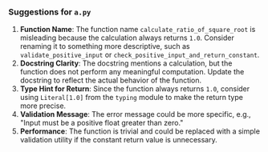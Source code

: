 ### Suggestions for `a.py`

1. **Function Name**: The function name `calculate_ratio_of_square_root` is misleading because the calculation always returns `1.0`. Consider renaming it to something more descriptive, such as `validate_positive_input` or `check_positive_input_and_return_constant`.
2. **Docstring Clarity**: The docstring mentions a calculation, but the function does not perform any meaningful computation. Update the docstring to reflect the actual behavior of the function.
3. **Type Hint for Return**: Since the function always returns `1.0`, consider using `Literal[1.0]` from the `typing` module to make the return type more precise.
4. **Validation Message**: The error message could be more specific, e.g., "Input must be a positive float greater than zero."
5. **Performance**: The function is trivial and could be replaced with a simple validation utility if the constant return value is unnecessary.


